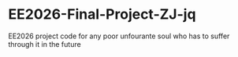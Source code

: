 # EE2026-Final-Project-ZJ-jq
EE2026 project code for any poor unfourante soul who has to suffer through it in the future
